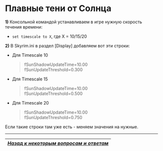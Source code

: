 # Плавные тени от Солнца

**1)** Консольной командой устанавливаем в игре нужную скорость течения времени:
+ `set timescale to X`, где X = 10/15/20

**2)** В Skyrim.ini в раздел [Display] добавляем вот эти строки:
+ Для Timescale 10

    > fSunShadowUpdateTime=10.00  
    > fSunUpdateThreshold=0.300

+ Для Timescale 15

    > fSunShadowUpdateTime=10.00  
    > fSunUpdateThreshold=0.500

+ Для Timescale 20

    > fSunShadowUpdateTime=10.00  
    > fSunUpdateThreshold=0.750

Если такие строки там уже есть - меняем значения на нужные.

------

|[*Назад к некоторым вопросам и ответам*](../02_Self-Help/01_Некоторые_вопросы_и_ответы.md)|
|:---:|

